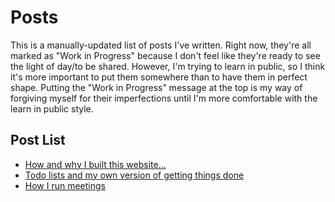 # Posts

This is a manually-updated list of posts I've written. Right
now, they're all marked as "Work in Progress" because I don't
feel like they're ready to see the light of day/to be shared.
However, I'm trying to learn in public, so I think it's more
important to put them somewhere than to have them in perfect
shape. Putting the "Work in Progress" message at the top is
my way of forgiving myself for their imperfections until I'm
more comfortable with the learn in public style.

## Post List

- [How and why I built this website…](?id=website)
- [Todo lists and my own version of getting things done](?id=todo-lists)
- [How I run meetings](?id=running-meetings)
